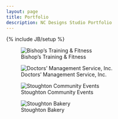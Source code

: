 ```yaml
---
layout: page
title: Portfolio
description: NC Designs Studio Portfolio
---
```

{% include JB/setup %}

<main role="main" itemprop="mainContentOfPage" itemtype="http://schema.org/WebPageElement">
	<article itemscope itemtype="http://schema.org/CreativeWork" >
		<figure itemprop="workExample" class="col-xs-12 col-sm-3 thumbnail" >
			<picture>
			<source itemprop="image" class="img-responsive" media="(max-width:480px)" srcset="https://i.imgur.com/AGzU0bj.jpg, https://i.imgur.com/A2eP7ZD.jpg 2x">
			<img itemprop="image" class="img-responsive" src="https://i.imgur.com/QX9iKlw.jpg" alt="Bishop&rsquo;s Training &amp; Fitness" /></picture><br>
			<figcaption itemprop="text">Bishop&rsquo;s Training &amp; Fitness</figcaption>
		</figure>
		<figure itemprop="workExample" class="col-xs-12 col-sm-3 thumbnail">
			<picture>
			<source itemprop="image" class="img-responsive" media="(max-width:480px)" srcset="https://i.imgur.com/ysjPEXp.jpg?1, https://i.imgur.com/NSIP9lF.jpg?1 2x">
			<img itemprop="image" class="img-responsive" src="https://i.imgur.com/ieNZfe8.gif" alt="Doctors&rsquo; Management Service, Inc." /></picture><br>
			<figcaption itemprop="text">Doctors&rsquo; Management Service, Inc.</figcaption>
		</figure>
		<figure itemprop="workExample" class="col-xs-12 col-sm-3 thumbnail">
			<picture>
			<source itemprop="image" class="img-responsive" media="(max-width:480px)" srcset="https://i.imgur.com/jl9SVXH.png, https://i.imgur.com/OCBk87j.png 2x">
			<img itemprop="image" class="img-responsive" src="https://i.imgur.com/SzJSEuH.jpg" alt="Stoughton Community Events" /></picture><br>
			<figcaption itemprop="text">Stoughton Community Events</figcaption>
		</figure>
		<figure itemprop="workExample" class="col-xs-12 col-sm-3 thumbnail">
			<picture>
			<source itemprop="image" class="img-responsive" media="(max-width:480px)" srcset="https://i.imgur.com/S3aVcZP.png, https://i.imgur.com/4OXZIeq.jpg 2x">
			<img itemprop="image" class="img-responsive" src="https://i.imgur.com/vIxXhSg.gif" alt="Stoughton Bakery" /></picture>
			<figcaption itemprop="text">Stoughton Bakery</figcaption>
		</figure>
	</article>
</main>